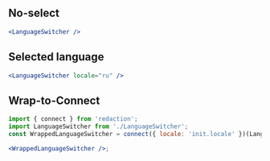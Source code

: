 ## No-select

```jsx default
<LanguageSwitcher />
```

## Selected language

```jsx { "props": { "locale": "ru" } }
<LanguageSwitcher locale="ru" />
```

## Wrap-to-Connect

```jsx
import { connect } from 'redaction';
import LanguageSwitcher from './LanguageSwitcher';
const WrappedLanguageSwitcher = connect({ locale: 'init.locale' })(LanguageSwitcher);

<WrappedLanguageSwitcher />;
```
